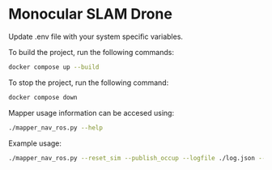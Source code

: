 # Monocular SLAM Drone

Update .env file with your system specific variables.

To build the project, run the following commands:

```bash
docker compose up --build
```

To stop the project, run the following command:

```bash
docker compose down
```

Mapper usage information can be accesed using:

```bash
./mapper_nav_ros.py --help
```

Example usage:

```bash
./mapper_nav_ros.py --reset_sim --publish_occup --logfile ./log.json --goal_off -111 100 3 --exit_on_goal  --unf_pos_tol_incr 1 --max_a_star_iters 500 --unf_max_iters_incr 200 --use_rgb_imaging --speed 2 --dimg_max_depth 20
```
